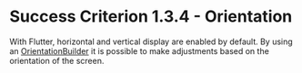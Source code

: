 # Success Criterion 1.3.4 - Orientation

With Flutter, horizontal and vertical display are enabled by default. By using an [OrientationBuilder](https://api.flutter.dev/flutter/widgets/OrientationBuilder-class.html) it is possible to make adjustments based on the orientation of the screen.
